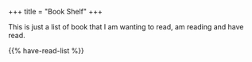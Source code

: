 +++
title = "Book Shelf"
+++

This is just a list of book that I am wanting to read, am reading and have read.

{{% have-read-list %}}
